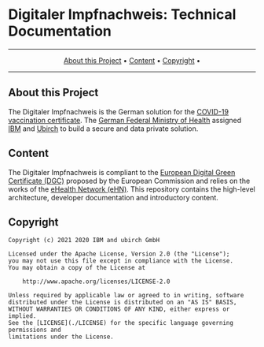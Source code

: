 # Digitaler Impfnachweis: Technical Documentation

<p align="center">
 <!-- <a href="https://www.website-here.de/en/"><img src="icon-here.png" width="400"></a> -->
</p>

<hr />
<p align="center">
    <a href="#about-this-project">About this Project</a> •
    <a href="#content">Content</a> •
    <a href="#copyright">Copyright</a> •
</p>
<hr />

## About this Project

The Digitaler Impfnachweis is the German solution for the [COVID-19 vaccination certificate]((https://www.bundesgesundheitsministerium.de/coronavirus/faq-covid-19-impfung/faq-digitaler-impfnachweis.html)).
The [German Federal Ministry of Health](https://www.bundesgesundheitsministerium.de/en/en.html) assigned [IBM](https://www.ibm.com/) and  [Ubirch](https://ubirch.de/) to build a secure and data private solution.

## Content

The Digitaler Impfnachweis is compliant to the [European Digital Green Certificate (DGC)](https://ec.europa.eu/info/live-work-travel-eu/coronavirus-response/safe-covid-19-vaccines-europeans/covid-19-digital-green-certificates_en) proposed by the European Commission and relies on the works of the [eHealth Network (eHN)](https://ec.europa.eu/health/ehealth/covid-19_en).
This repository contains the high-level architecture, developer documentation and introductory content.

## Copyright

```
Copyright (c) 2021 2020 IBM and ubirch GmbH

Licensed under the Apache License, Version 2.0 (the "License");
you may not use this file except in compliance with the License.
You may obtain a copy of the License at

    http://www.apache.org/licenses/LICENSE-2.0

Unless required by applicable law or agreed to in writing, software
distributed under the License is distributed on an "AS IS" BASIS,
WITHOUT WARRANTIES OR CONDITIONS OF ANY KIND, either express or implied.
See the [LICENSE](./LICENSE) for the specific language governing permissions and
limitations under the License.
```

